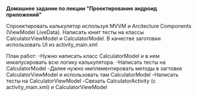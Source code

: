 <b>Домашнее задание по лекции "Проектирование андроид приложений"</b>

Спроектировать калькулятор используя MVVM и Arcitecture Components (ViewModel LiveData). 
Написать юнит тесты на классы CalculatorViewModel и CalculatorModel. 
В качестве заготовки использовать UI из activity_main.xml

План работ:
-Нужно написать класс CalculatorModel и в нем инкапусировать всю логику калькулятора. 
-Написать тесты на CalculatorModel
-Далее нужно имплементировать методы в загтовке CalculatorViewModel и использовать там CalculatorModel
-Написать тесты на CalculatorViewModel
-Связать CalculatorActivity (с activity_main.xml)  и CalculatorViewModel
